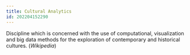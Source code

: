 ```yaml
---
title: Cultural Analytics
id: 202204152290
---
```


Discipline which is concerned with the use of computational, visualization and big data methods for the exploration of contemporary and historical cultures.  (*Wikipedia*)
